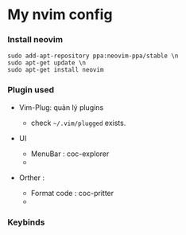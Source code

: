 # My nvim config

### Install neovim

```
sudo add-apt-repository ppa:neovim-ppa/stable \n
sudo apt-get update \n 
sudo apt-get install neovim
```

### Plugin used

- Vim-Plug: quản lý plugins
	+ check `~/.vim/plugged` exists.

- UI
	+ MenuBar : coc-explorer
	+ 

- Orther :
	+ Format code : coc-pritter
	+ 


### Keybinds

